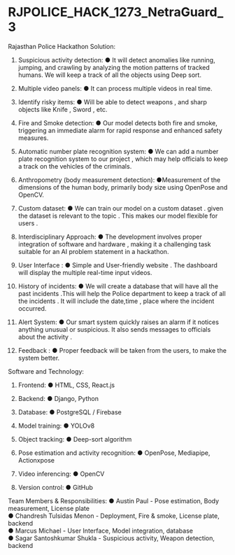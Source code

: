 # RJPOLICE_HACK_1273_NetraGuard_3
Rajasthan Police Hackathon 
Solution:
1. Suspicious activity detection:
   ● It will detect anomalies like running, jumping, and crawling by analyzing the motion
   patterns of tracked humans. We will keep a track of all the objects using Deep sort.

2. Multiple video panels:
   ● It can process multiple videos in real time.

3. Identify risky items:
   ● Will be able to detect weapons , and sharp objects like Knife , Sword , etc.

4. Fire and Smoke detection:
   ● Our model detects both fire and smoke, triggering an immediate alarm for rapid
   response and enhanced safety measures.

5. Automatic number plate recognition system:
   ● We can add a number plate recognition system to our project , which may help
   officials to keep a track on the vehicles of the criminals.
6. Anthropometry (body measurement detection):
   ●Measurement of the dimensions of the human body, primarily body size using
   OpenPose and OpenCV.
7. Custom dataset:
   ● We can train our model on a custom dataset . given the dataset is relevant to the
   topic . This makes our model flexible for users .

8. Interdisciplinary Approach:
   ● The development involves proper integration of software and hardware , making it
   a challenging task suitable for an AI problem statement in a hackathon.

9. User Interface :
   ● Simple and User-friendly website . The dashboard will display the multiple real-time
   input videos.
10. History of incidents:
   ● We will create a database that will have all the past incidents .This will help the
   Police department to keep a track of all the incidents . It will include the date,time ,
   place where the incident occurred.

11. Alert System:
   ● Our smart system quickly raises an alarm if it notices anything unusual or
   suspicious. It also sends messages to officials about the activity .

12. Feedback :
   ● Proper feedback will be taken from the users, to make the system better.

Software and Technology:
1. Frontend:
   ● HTML, CSS, React.js
2. Backend:
   ● Django, Python
3. Database:
   ● PostgreSQL / Firebase
4. Model training:
   ● YOLOv8
5. Object tracking:
   ● Deep-sort algorithm

5. Pose estimation and activity recognition:
   ● OpenPose, Mediapipe, Actionxpose

6. Video inferencing:
   ● OpenCV
7. Version control:
   ● GitHub

Team Members & Responsibilities:
● Austin Paul - Pose estimation, Body measurement, License plate\
● Chandresh Tulsidas Menon - Deployment, Fire & smoke, License plate, backend\
● Marcus Michael - User Interface, Model integration, database\
● Sagar Santoshkumar Shukla - Suspicious activity, Weapon detection, backend
